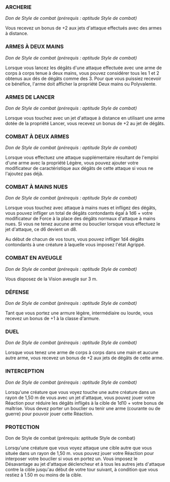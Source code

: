 
### ARCHERIE

_Don de Style de combat (prérequis : aptitude Style de combat)_

Vous recevez un bonus de +2 aux jets d'attaque effectués avec des armes à distance.

### ARMES À DEUX MAINS

_Don de Style de combat (prérequis : aptitude Style de combat)_

Lorsque vous lancez les dégâts d'une attaque effectuée avec une arme de corps à corps tenue à deux mains, vous pouvez considérer tous les 1 et 2 obtenus aux dés de dégâts comme des 3. Pour que vous puissiez recevoir ce bénéfice, l'arme doit afficher la propriété Deux mains ou Polyvalente.

### ARMES DE LANCER

_Don de Style de combat (prérequis : aptitude Style de combat)_

Lorsque vous touchez avec un jet d'attaque à distance en utilisant une arme dotée de la propriété Lancer, vous recevez un bonus de +2 au jet de dégâts.

### COMBAT À DEUX ARMES

_Don de Style de combat (prérequis : aptitude Style de combat)_

Lorsque vous effectuez une attaque supplémentaire résultant de l'emploi d'une arme avec la propriété Légère, vous pouvez ajouter votre modificateur de caractéristique aux dégâts de cette attaque si vous ne l'ajoutez pas déjà.

### COMBAT À MAINS NUES

_Don de Style de combat (prérequis : aptitude Style de combat)_

Lorsque vous touchez avec attaque à mains nues et infligez des dégâts, vous pouvez infliger un total de dégâts contondants égal à 1d6 + votre modificateur de Force à la place des dégâts normaux d'attaque à mains nues. Si vous ne tenez aucune arme ou bouclier lorsque vous effectuez le jet d'attaque, ce d6 devient un d8.

Au début de chacun de vos tours, vous pouvez infliger 1d4 dégâts contondants à une créature à laquelle vous imposez l'état Agrippé.

### COMBAT EN AVEUGLE

_Don de Style de combat (prérequis : aptitude Style de combat)_

Vous disposez de la Vision aveugle sur 3 m.

### DÉFENSE

_Don de Style de combat (prérequis : aptitude Style de combat)_

Tant que vous portez une armure légère, intermédiaire ou lourde, vous recevez un bonus de +1 à la classe d'armure.

### DUEL

_Don de Style de combat (prérequis : aptitude Style de combat)_

Lorsque vous tenez une arme de corps à corps dans une main et aucune autre arme, vous recevez un bonus de +2 aux jets de dégâts de cette arme.

### INTERCEPTION

_Don de Style de combat (prérequis : aptitude Style de combat)_

Lorsqu'une créature que vous voyez touche une autre créature dans un rayon de 1,50 m de vous avec un jet d'attaque, vous pouvez jouer votre Réaction pour réduire les dégâts infligés à la cible de 1d10 + votre bonus de maîtrise. Vous devez porter un bouclier ou tenir une arme (courante ou de guerre) pour pouvoir jouer cette Réaction.

### PROTECTION

Don de Style de combat (prérequis: aptitude Style de combat)

Lorsqu'une créature que vous voyez attaque une cible autre que vous située dans un rayon de 1,50 m. vous pouvez jouer votre Réaction pour interposer votre bouclier si vous en portez un. Vous imposez le Désavantage au jet d'attaque déclencheur et à tous les autres jets d'attaque contre la cible jusqu'au début de votre tour suivant, à condition que vous restiez à 1.50 m ou moins de la cible.